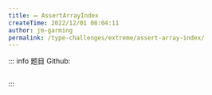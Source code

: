 ```yaml
---
title: ➖ AssertArrayIndex
createTime: 2022/12/01 08:04:11
author: jm-garming
permalink: /type-challenges/extreme/assert-array-index/
---
```


::: info 题目
Github: []()

```ts

```

:::
